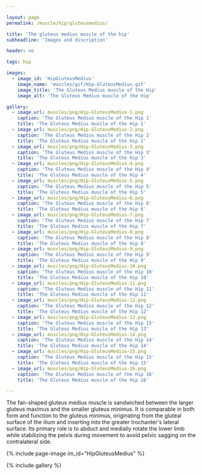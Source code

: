 ```yaml
---

layout: page
permalink: /muscle/hip/gluteusmedius/

title: 'The gluteus medius muscle of the hip'
subheadline: 'Images and discription'

header: no

tags: hip

images:
  - image_id: 'HipGluteusMedius'
    image_name: 'muscles/gif/Hip-GluteusMedius.gif'
    image_title: 'The Gluteus Medius muscle of the Hip'
    image_alt: 'The Gluteus Medius muscle of the Hip' 

gallery:
  - image_url: muscles/png/Hip-GluteusMedius-1.png
    caption: 'The Gluteus Medius muscle of the Hip 1'
    title: 'The Gluteus Medius muscle of the Hip 1'
  - image_url: muscles/png/Hip-GluteusMedius-2.png
    caption: 'The Gluteus Medius muscle of the Hip 2'
    title: 'The Gluteus Medius muscle of the Hip 2'
  - image_url: muscles/png/Hip-GluteusMedius-3.png
    caption: 'The Gluteus Medius muscle of the Hip 3'
    title: 'The Gluteus Medius muscle of the Hip 3'
  - image_url: muscles/png/Hip-GluteusMedius-4.png
    caption: 'The Gluteus Medius muscle of the Hip 4'
    title: 'The Gluteus Medius muscle of the Hip 4'
  - image_url: muscles/png/Hip-GluteusMedius-5.png
    caption: 'The Gluteus Medius muscle of the Hip 5'
    title: 'The Gluteus Medius muscle of the Hip 5'
  - image_url: muscles/png/Hip-GluteusMedius-6.png
    caption: 'The Gluteus Medius muscle of the Hip 6'
    title: 'The Gluteus Medius muscle of the Hip 6'
  - image_url: muscles/png/Hip-GluteusMedius-7.png
    caption: 'The Gluteus Medius muscle of the Hip 7'
    title: 'The Gluteus Medius muscle of the Hip 7'
  - image_url: muscles/png/Hip-GluteusMedius-8.png
    caption: 'The Gluteus Medius muscle of the Hip 8'
    title: 'The Gluteus Medius muscle of the Hip 8'
  - image_url: muscles/png/Hip-GluteusMedius-9.png
    caption: 'The Gluteus Medius muscle of the Hip 9'
    title: 'The Gluteus Medius muscle of the Hip 9'
  - image_url: muscles/png/Hip-GluteusMedius-10.png
    caption: 'The Gluteus Medius muscle of the Hip 10'
    title: 'The Gluteus Medius muscle of the Hip 10'
  - image_url: muscles/png/Hip-GluteusMedius-11.png
    caption: 'The Gluteus Medius muscle of the Hip 11'
    title: 'The Gluteus Medius muscle of the Hip 11'
  - image_url: muscles/png/Hip-GluteusMedius-12.png
    caption: 'The Gluteus Medius muscle of the Hip 12'
    title: 'The Gluteus Medius muscle of the Hip 12'
  - image_url: muscles/png/Hip-GluteusMedius-13.png
    caption: 'The Gluteus Medius muscle of the Hip 13'
    title: 'The Gluteus Medius muscle of the Hip 13'
  - image_url: muscles/png/Hip-GluteusMedius-14.png
    caption: 'The Gluteus Medius muscle of the Hip 14'
    title: 'The Gluteus Medius muscle of the Hip 14'
  - image_url: muscles/png/Hip-GluteusMedius-15.png
    caption: 'The Gluteus Medius muscle of the Hip 15'
    title: 'The Gluteus Medius muscle of the Hip 15'
  - image_url: muscles/png/Hip-GluteusMedius-16.png
    caption: 'The Gluteus Medius muscle of the Hip 16'
    title: 'The Gluteus Medius muscle of the Hip 16'

---
```


The fan-shaped gluteus medius muscle is sandwiched between the larger gluteus maximus and the smaller gluteus minimus. It is comparable in both form and function to the gluteus minimus, originating from the gluteal surface of the ilium and inserting into the greater trochanter's lateral surface. Its primary role is to abduct and medially rotate the lower limb while stabilizing the pelvis during movement to avoid pelvic sagging on the contralateral side.

{% include page-image im_id="HipGluteusMedius" %}

{% include gallery %}